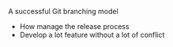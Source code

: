 A successful Git branching model

- How manage the release process
- Develop a lot feature without a lot of conflict
